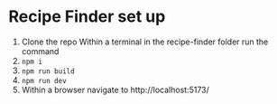 # Recipe Finder set up
1. Clone the repo
   Within a terminal in the recipe-finder folder run the command
2. `npm i`
3. `npm run build`
4. `npm run dev`
5. Within a browser navigate to http://localhost:5173/
